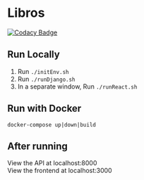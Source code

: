 # Libros

[![Codacy Badge](https://api.codacy.com/project/badge/Grade/642d72b99c5f4b98ba84dce45ffc8bac)](https://app.codacy.com/gh/StevenMonty/CS1530-Final?utm_source=github.com&utm_medium=referral&utm_content=StevenMonty/CS1530-Final&utm_campaign=Badge_Grade_Settings)

## Run Locally
1. Run `./initEnv.sh`
1. Run `./runDjango.sh`
1. In a separate window, Run `./runReact.sh`

## Run with Docker
`docker-compose up|down|build`

## After running
View the API at localhost:8000<br>
View the frontend at localhost:3000
